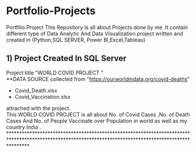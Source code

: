 # Portfolio-Projects
Portfilio Project 
This Repository Is all about Projects done by me .It contain different  type of  Data Analytic And Data Visualization  project written  and created in (Python,SQL SERVER, Power BI,Excel,Tableau)

##  1) Project Created In SQL Server 
Project title "WORLD COVID PROJECT "  <br>
**DATA SOURCE  collected from "https://ourworldindata.org/covid-deaths" <br>
<ul>
<li>Covid_Death.xlsx  </li>
<li>Covid_Vaccination.xlsx </li>
</ul> attrached with the project.<br>
This WORLD COVID PROJECT is all about No. of Covid Cases ,No. of Death Cases And No. of People Vaccinate  over Population in world as well as my country India .
*******************************************************************************************************************************************************
